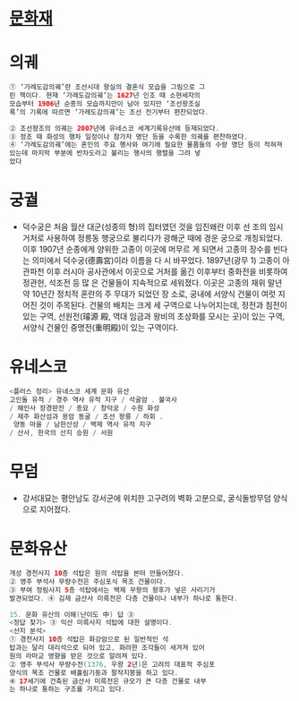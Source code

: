 # [문화재](https://parksunny.tistory.com/87)

# 의궤
```java
① ‘가례도감의궤’란 조선시대 왕실의 결혼식 모습을 그림으로 그
린 책이다. 현재 ‘가례도감의궤’는 1627년 인조 때 소현세자의 
모습부터 1906년 순종의 모습까지만이 남아 있지만 ‘조선왕조실
록’의 기록에 따르면 ‘가례도감의궤’는 조선 전기부터 편찬되었다. 

② 조선왕조의 의궤는 2007년에 유네스코 세계기록유산에 등재되었다. 
③ 정조 때 화성의 행차 일정이나 참가자 명단 등을 수록한 의궤를 편찬하였다.
④ ‘가례도감의궤’에는 혼인의 주요 행사와 여기에 필요한 물품들의 수량 명단 등이 적혀져 
있는데 마지막 부분에 반차도라고 불리는 행사의 행렬을 그려 넣
었다

```

# 궁궐
* 덕수궁은 처음 월산 대군(성종의 형)의 집터였던 것을 임진왜란 이후 선
조의 임시 거처로 사용하여 정릉동 행궁으로 불리다가 광해군 때에 경운
궁으로 개칭되었다. 이후 1907년 순종에게 양위한 고종이 이곳에 머무르
게 되면서 고종의 장수를 빈다는 의미에서 덕수궁(德壽宮)이라 이름을 다
시 바꾸었다. 1897년(광무 1) 고종이 아관파천 이후 러시아 공사관에서 
이곳으로 거처를 옮긴 이후부터 중화전을 비롯하여 정관헌, 석조전 등 많
은 건물들이 지속적으로 세워졌다. 이곳은 고종의 재위 말년 약 10년간 정치적 혼란의 주 무대가 되었던 장
소로, 궁내에 서양식 건물이 여럿 지어진 것이 주목된다. 건물의 배치는 
크게 세 구역으로 나누어지는데, 정전과 침전이 있는 구역, 선원전(璿源
殿, 역대 임금과 왕비의 초상화를 모시는 곳)이 있는 구역, 서양식 건물인 
중명전(重明殿)이 있는 구역이다.

# 유네스코
```java
<플러스 정리> 유네스코 세계 문화 유산
고인돌 유적 / 경주 역사 유적 지구 / 석굴암 ․ 불국사 
/ 해인사 장경판전 / 종묘 / 창덕궁 / 수원 화성 
/ 제주 화산섬과 용암 동굴 / 조선 왕릉 / 하회 ․
 양동 마을 / 남한산성 / 백제 역사 유적 지구 
/ 산사, 한국의 산지 승원 / 서원
```


# 무덤
* 강서대묘는 평안남도 강서군에 위치한 고구려의 벽화 고분으로, 굴식돌방무덤 양식으로 지어졌다.

# 문화유산
```java
개성 경천사지 10층 석탑은 원의 석탑을 본떠 만들어졌다. 
② 영주 부석사 무량수전은 주심포식 목조 건물이다. 
③ 부여 정림사지 5층 석탑에서는 백제 무왕의 왕후가 넣은 사리기가 
발견되었다. ④ 김제 금산사 미륵전은 다층 건물이나 내부가 하나로 통한다. 

15. 문화 유산의 이해(난이도 中) 답 ③
<정답 찾기> ③ 익산 미륵사지 석탑에 대한 설명이다.
<선지 분석> 
① 경천사지 10층 석탑은 화강암으로 된 일반적인 석
탑과는 달리 대리석으로 되어 있고, 화려한 조각들이 새겨져 있어
원의 라마교 영향을 받은 것으로 알려져 있다.
② 영주 부석사 무량수전(1376, 우왕 2년)은 고려의 대표적 주심포
양식의 목조 건물로 배흘림기둥과 팔작지붕을 하고 있다.
④ 17세기에 건축된 금산사 미륵전은 규모가 큰 다층 건물로 내부
는 하나로 통하는 구조를 가지고 있다.
```
